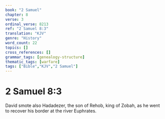 ```yaml
---
book: "2 Samuel"
chapter: 8
verse: 3
ordinal_verse: 8213
ref: "2 Samuel 8:3"
translation: "KJV"
genre: "History"
word_count: 22
topics: []
cross_references: []
grammar_tags: [genealogy-structure]
thematic_tags: [warfare]
tags: ["Bible","KJV","2 Samuel"]
---
```


# 2 Samuel 8:3

David smote also Hadadezer, the son of Rehob, king of Zobah, as he went to recover his border at the river Euphrates.
